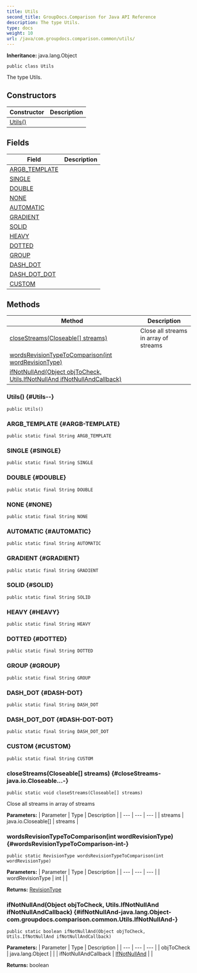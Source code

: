 ```yaml
---
title: Utils
second_title: GroupDocs.Comparison for Java API Reference
description: The type Utils.
type: docs
weight: 10
url: /java/com.groupdocs.comparison.common/utils/
---
```

**Inheritance:**
java.lang.Object
```
public class Utils
```

The type Utils.
## Constructors

| Constructor | Description |
| --- | --- |
| [Utils()](#Utils--) |  |
## Fields

| Field | Description |
| --- | --- |
| [ARGB_TEMPLATE](#ARGB-TEMPLATE) |  |
| [SINGLE](#SINGLE) |  |
| [DOUBLE](#DOUBLE) |  |
| [NONE](#NONE) |  |
| [AUTOMATIC](#AUTOMATIC) |  |
| [GRADIENT](#GRADIENT) |  |
| [SOLID](#SOLID) |  |
| [HEAVY](#HEAVY) |  |
| [DOTTED](#DOTTED) |  |
| [GROUP](#GROUP) |  |
| [DASH_DOT](#DASH-DOT) |  |
| [DASH_DOT_DOT](#DASH-DOT-DOT) |  |
| [CUSTOM](#CUSTOM) |  |
## Methods

| Method | Description |
| --- | --- |
| [closeStreams(Closeable[] streams)](#closeStreams-java.io.Closeable...-) | Close all streams in array of streams |
| [wordsRevisionTypeToComparison(int wordRevisionType)](#wordsRevisionTypeToComparison-int-) |  |
| [ifNotNullAnd(Object objToCheck, Utils.IfNotNullAnd ifNotNullAndCallback)](#ifNotNullAnd-java.lang.Object-com.groupdocs.comparison.common.Utils.IfNotNullAnd-) |  |
### Utils() {#Utils--}
```
public Utils()
```


### ARGB_TEMPLATE {#ARGB-TEMPLATE}
```
public static final String ARGB_TEMPLATE
```


### SINGLE {#SINGLE}
```
public static final String SINGLE
```


### DOUBLE {#DOUBLE}
```
public static final String DOUBLE
```


### NONE {#NONE}
```
public static final String NONE
```


### AUTOMATIC {#AUTOMATIC}
```
public static final String AUTOMATIC
```


### GRADIENT {#GRADIENT}
```
public static final String GRADIENT
```


### SOLID {#SOLID}
```
public static final String SOLID
```


### HEAVY {#HEAVY}
```
public static final String HEAVY
```


### DOTTED {#DOTTED}
```
public static final String DOTTED
```


### GROUP {#GROUP}
```
public static final String GROUP
```


### DASH_DOT {#DASH-DOT}
```
public static final String DASH_DOT
```


### DASH_DOT_DOT {#DASH-DOT-DOT}
```
public static final String DASH_DOT_DOT
```


### CUSTOM {#CUSTOM}
```
public static final String CUSTOM
```


### closeStreams(Closeable[] streams) {#closeStreams-java.io.Closeable...-}
```
public static void closeStreams(Closeable[] streams)
```


Close all streams in array of streams

**Parameters:**
| Parameter | Type | Description |
| --- | --- | --- |
| streams | java.io.Closeable[] | streams |

### wordsRevisionTypeToComparison(int wordRevisionType) {#wordsRevisionTypeToComparison-int-}
```
public static RevisionType wordsRevisionTypeToComparison(int wordRevisionType)
```




**Parameters:**
| Parameter | Type | Description |
| --- | --- | --- |
| wordRevisionType | int |  |

**Returns:**
[RevisionType](../../com.groupdocs.comparison.words.revision/revisiontype)
### ifNotNullAnd(Object objToCheck, Utils.IfNotNullAnd ifNotNullAndCallback) {#ifNotNullAnd-java.lang.Object-com.groupdocs.comparison.common.Utils.IfNotNullAnd-}
```
public static boolean ifNotNullAnd(Object objToCheck, Utils.IfNotNullAnd ifNotNullAndCallback)
```




**Parameters:**
| Parameter | Type | Description |
| --- | --- | --- |
| objToCheck | java.lang.Object |  |
| ifNotNullAndCallback | [IfNotNullAnd](../../com.groupdocs.comparison.common/ifnotnulland) |  |

**Returns:**
boolean
